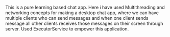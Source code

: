 This is a pure learning based chat app.
Here i have used Multithreading and networking concepts for making a desktop chat app, where we can have multiple clients who can send messages 
and when one client sends message all other  clients receives those messages on their screen through server.
Used ExecutorService to empower this application.
